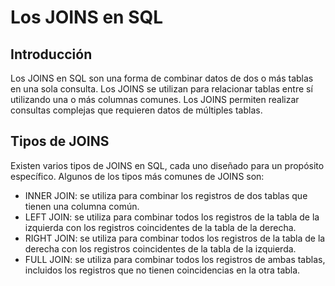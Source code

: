 # Los JOINS en SQL

## Introducción

Los JOINS en SQL son una forma de combinar datos de dos o más tablas en una sola consulta. Los JOINS se utilizan para
relacionar tablas entre sí utilizando una o más columnas comunes. Los JOINS permiten realizar consultas complejas que
requieren datos de múltiples tablas.

## Tipos de JOINS

Existen varios tipos de JOINS en SQL, cada uno diseñado para un propósito específico. Algunos de los tipos más comunes
de JOINS son:

* INNER JOIN: se utiliza para combinar los registros de dos tablas que tienen una columna común.
* LEFT JOIN: se utiliza para combinar todos los registros de la tabla de la izquierda con los registros coincidentes de
  la tabla de la derecha.
* RIGHT JOIN: se utiliza para combinar todos los registros de la tabla de la derecha con los registros coincidentes de
  la tabla de la izquierda.
* FULL JOIN: se utiliza para combinar todos los registros de ambas tablas, incluidos los registros que no tienen
  coincidencias en la otra tabla.

````